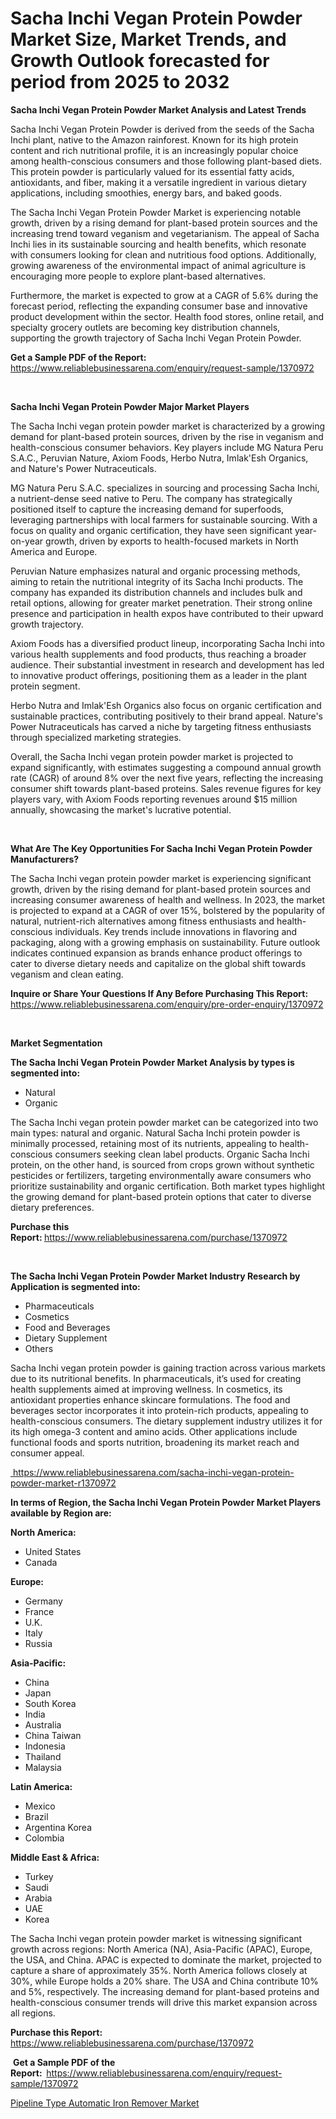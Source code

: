 <p><h1>Sacha Inchi Vegan Protein Powder Market Size, Market Trends, and Growth Outlook forecasted for period from 2025 to 2032</h1></p><p><strong>Sacha Inchi Vegan Protein Powder Market Analysis and Latest Trends</strong></p>
<p><p>Sacha Inchi Vegan Protein Powder is derived from the seeds of the Sacha Inchi plant, native to the Amazon rainforest. Known for its high protein content and rich nutritional profile, it is an increasingly popular choice among health-conscious consumers and those following plant-based diets. This protein powder is particularly valued for its essential fatty acids, antioxidants, and fiber, making it a versatile ingredient in various dietary applications, including smoothies, energy bars, and baked goods.</p><p>The Sacha Inchi Vegan Protein Powder Market is experiencing notable growth, driven by a rising demand for plant-based protein sources and the increasing trend toward veganism and vegetarianism. The appeal of Sacha Inchi lies in its sustainable sourcing and health benefits, which resonate with consumers looking for clean and nutritious food options. Additionally, growing awareness of the environmental impact of animal agriculture is encouraging more people to explore plant-based alternatives.</p><p>Furthermore, the market is expected to grow at a CAGR of 5.6% during the forecast period, reflecting the expanding consumer base and innovative product development within the sector. Health food stores, online retail, and specialty grocery outlets are becoming key distribution channels, supporting the growth trajectory of Sacha Inchi Vegan Protein Powder.</p></p>
<p><strong>Get a Sample PDF of the Report:&nbsp;</strong> <a href="https://www.reliablebusinessarena.com/enquiry/request-sample/1370972?utm_campaign=2982&utm_medium=2&utm_source=Github&utm_content=ia&utm_term=22032025&utm_id=sacha-inchi-vegan-protein-powder">https://www.reliablebusinessarena.com/enquiry/request-sample/1370972</a></p>
<p>&nbsp;</p>
<p><strong>Sacha Inchi Vegan Protein Powder Major Market Players</strong></p>
<p><p>The Sacha Inchi vegan protein powder market is characterized by a growing demand for plant-based protein sources, driven by the rise in veganism and health-conscious consumer behaviors. Key players include MG Natura Peru S.A.C., Peruvian Nature, Axiom Foods, Herbo Nutra, Imlak'Esh Organics, and Nature's Power Nutraceuticals.</p><p>MG Natura Peru S.A.C. specializes in sourcing and processing Sacha Inchi, a nutrient-dense seed native to Peru. The company has strategically positioned itself to capture the increasing demand for superfoods, leveraging partnerships with local farmers for sustainable sourcing. With a focus on quality and organic certification, they have seen significant year-on-year growth, driven by exports to health-focused markets in North America and Europe.</p><p>Peruvian Nature emphasizes natural and organic processing methods, aiming to retain the nutritional integrity of its Sacha Inchi products. The company has expanded its distribution channels and includes bulk and retail options, allowing for greater market penetration. Their strong online presence and participation in health expos have contributed to their upward growth trajectory.</p><p>Axiom Foods has a diversified product lineup, incorporating Sacha Inchi into various health supplements and food products, thus reaching a broader audience. Their substantial investment in research and development has led to innovative product offerings, positioning them as a leader in the plant protein segment.</p><p>Herbo Nutra and Imlak'Esh Organics also focus on organic certification and sustainable practices, contributing positively to their brand appeal. Nature's Power Nutraceuticals has carved a niche by targeting fitness enthusiasts through specialized marketing strategies.</p><p>Overall, the Sacha Inchi vegan protein powder market is projected to expand significantly, with estimates suggesting a compound annual growth rate (CAGR) of around 8% over the next five years, reflecting the increasing consumer shift towards plant-based proteins. Sales revenue figures for key players vary, with Axiom Foods reporting revenues around $15 million annually, showcasing the market's lucrative potential.</p></p>
<p>&nbsp;</p>
<p><strong>What Are The Key Opportunities For Sacha Inchi Vegan Protein Powder Manufacturers?</strong></p>
<p><p>The Sacha Inchi vegan protein powder market is experiencing significant growth, driven by the rising demand for plant-based protein sources and increasing consumer awareness of health and wellness. In 2023, the market is projected to expand at a CAGR of over 15%, bolstered by the popularity of natural, nutrient-rich alternatives among fitness enthusiasts and health-conscious individuals. Key trends include innovations in flavoring and packaging, along with a growing emphasis on sustainability. Future outlook indicates continued expansion as brands enhance product offerings to cater to diverse dietary needs and capitalize on the global shift towards veganism and clean eating.</p></p>
<p><strong>Inquire or Share Your Questions If Any Before Purchasing This Report:</strong> <a href="https://www.reliablebusinessarena.com/enquiry/pre-order-enquiry/1370972?utm_campaign=2982&utm_medium=2&utm_source=Github&utm_content=ia&utm_term=22032025&utm_id=sacha-inchi-vegan-protein-powder">https://www.reliablebusinessarena.com/enquiry/pre-order-enquiry/1370972</a></p>
<p>&nbsp;</p>
<p><strong>Market Segmentation</strong></p>
<p><strong>The Sacha Inchi Vegan Protein Powder Market Analysis by types is segmented into:</strong></p>
<p><ul><li>Natural</li><li>Organic</li></ul></p>
<p><p>The Sacha Inchi vegan protein powder market can be categorized into two main types: natural and organic. Natural Sacha Inchi protein powder is minimally processed, retaining most of its nutrients, appealing to health-conscious consumers seeking clean label products. Organic Sacha Inchi protein, on the other hand, is sourced from crops grown without synthetic pesticides or fertilizers, targeting environmentally aware consumers who prioritize sustainability and organic certification. Both market types highlight the growing demand for plant-based protein options that cater to diverse dietary preferences.</p></p>
<p><strong>Purchase this Report:&nbsp;</strong><a href="https://www.reliablebusinessarena.com/purchase/1370972?utm_campaign=2982&utm_medium=2&utm_source=Github&utm_content=ia&utm_term=22032025&utm_id=sacha-inchi-vegan-protein-powder">https://www.reliablebusinessarena.com/purchase/1370972</a></p>
<p>&nbsp;</p>
<p><strong>The Sacha Inchi Vegan Protein Powder Market Industry Research by Application is segmented into:</strong></p>
<p><ul><li>Pharmaceuticals</li><li>Cosmetics</li><li>Food and Beverages</li><li>Dietary Supplement</li><li>Others</li></ul></p>
<p><p>Sacha Inchi vegan protein powder is gaining traction across various markets due to its nutritional benefits. In pharmaceuticals, it’s used for creating health supplements aimed at improving wellness. In cosmetics, its antioxidant properties enhance skincare formulations. The food and beverages sector incorporates it into protein-rich products, appealing to health-conscious consumers. The dietary supplement industry utilizes it for its high omega-3 content and amino acids. Other applications include functional foods and sports nutrition, broadening its market reach and consumer appeal.</p></p>
<p><a href="https://www.reliablebusinessarena.com/sacha-inchi-vegan-protein-powder-market-r1370972?utm_campaign=2982&utm_medium=2&utm_source=Github&utm_content=ia&utm_term=22032025&utm_id=sacha-inchi-vegan-protein-powder">&nbsp;https://www.reliablebusinessarena.com/sacha-inchi-vegan-protein-powder-market-r1370972</a></p>
<p><strong>In terms of Region, the Sacha Inchi Vegan Protein Powder Market Players available by Region are:</strong></p>
<p>
    <p> <strong> North America: </strong>
        <ul>
            <li>United States</li>
            <li>Canada</li>
        </ul>
        </p> 
    <p> <strong> Europe: </strong>
        <ul>
            <li>Germany</li>
            <li>France</li>
            <li>U.K.</li>
            <li>Italy</li>
            <li>Russia</li>
        </ul>
        </p> 
    <p> <strong> Asia-Pacific: </strong>
        <ul>
            <li>China</li>
            <li>Japan</li>
            <li>South Korea</li>
            <li>India</li>
            <li>Australia</li>
            <li>China Taiwan</li>
            <li>Indonesia</li>
            <li>Thailand</li>
            <li>Malaysia</li>
        </ul>
        </p> 
    <p> <strong> Latin America: </strong>
        <ul>
            <li>Mexico</li>
            <li>Brazil</li>
            <li>Argentina Korea</li>
            <li>Colombia</li>
        </ul>
        </p> 
    <p> <strong> Middle East & Africa: </strong>
        <ul>
            <li>Turkey</li>
            <li>Saudi</li>
            <li>Arabia</li>
            <li>UAE</li>
            <li>Korea</li>
        </ul>
    </p>
    </p>
<p><p>The Sacha Inchi vegan protein powder market is witnessing significant growth across regions: North America (NA), Asia-Pacific (APAC), Europe, the USA, and China. APAC is expected to dominate the market, projected to capture a share of approximately 35%. North America follows closely at 30%, while Europe holds a 20% share. The USA and China contribute 10% and 5%, respectively. The increasing demand for plant-based proteins and health-conscious consumer trends will drive this market expansion across all regions.</p></p>
<p><strong>Purchase this Report: </strong><a href="https://www.reliablebusinessarena.com/purchase/1370972?utm_campaign=2982&utm_medium=2&utm_source=Github&utm_content=ia&utm_term=22032025&utm_id=sacha-inchi-vegan-protein-powder">https://www.reliablebusinessarena.com/purchase/1370972</a></p>
<p>&nbsp;<strong>Get a Sample PDF of the Report:&nbsp;&nbsp;</strong><a href="https://www.reliablebusinessarena.com/enquiry/request-sample/1370972?utm_campaign=2982&utm_medium=2&utm_source=Github&utm_content=ia&utm_term=22032025&utm_id=sacha-inchi-vegan-protein-powder">https://www.reliablebusinessarena.com/enquiry/request-sample/1370972</a></p>
<p><strong></strong></p>
<p><p><a href="https://github.com/mohmodsiason/Market-Research-Report-List-1/blob/main/pipeline-type-automatic-iron-remover-market.md?utm_campaign=2982&utm_medium=2&utm_source=Github&utm_content=ia&utm_term=22032025&utm_id=sacha-inchi-vegan-protein-powder">Pipeline Type Automatic Iron Remover Market</a></p></p>